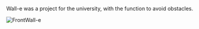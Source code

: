Wall-e was a project for the university, with the function to avoid obstacles.

![FrontWall-e](https://user-images.githubusercontent.com/92666389/194114378-d4b1af7c-6795-4833-9fe8-e5280fbf1c1a.png)

